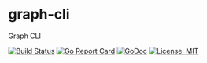# graph-cli
Graph CLI

[![Build Status](https://api.travis-ci.org/benjivesterby/graph-cli.svg?branch=master)](https://travis-ci.org/benjivesterby/graph-cli)
[![Go Report Card](https://goreportcard.com/badge/github.com/benjivesterby/graph-cli)](https://goreportcard.com/report/github.com/benjivesterby/graph-cli)
[![GoDoc](https://godoc.org/github.com/benjivesterby/graph-cli?status.svg)](https://godoc.org/github.com/benjivesterby/graph-cli)
[![License: MIT](https://img.shields.io/badge/License-MIT-yellow.svg)](https://opensource.org/licenses/MIT)